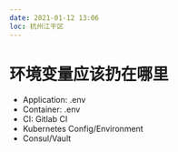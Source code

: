 ```yaml
---
date: 2021-01-12 13:06
loc: 杭州江干区
---
```


# 环境变量应该扔在哪里

+ Application: .env
+ Container: .env
+ CI: Gitlab CI
+ Kubernetes Config/Environment
+ Consul/Vault